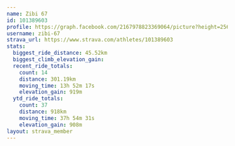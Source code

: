 ```yaml
---
name: Zibi 67
id: 101389603
profile: https://graph.facebook.com/2167978823369064/picture?height=256&width=256
username: zibi-67
strava_url: https://www.strava.com/athletes/101389603
stats:
  biggest_ride_distance: 45.52km
  biggest_climb_elevation_gain: 
  recent_ride_totals:
    count: 14
    distance: 301.19km
    moving_time: 13h 52m 17s
    elevation_gain: 919m
  ytd_ride_totals:
    count: 37
    distance: 918km
    moving_time: 37h 54m 31s
    elevation_gain: 908m
layout: strava_member
--- 
```

